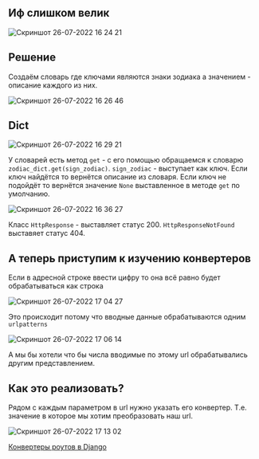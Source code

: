 ## Иф слишком велик


![Скриншот 26-07-2022 16 24 21](https://user-images.githubusercontent.com/84935915/181016741-d66503d2-d49a-4585-bc04-deb0a777a06e.png)

## Решение
Создаём словарь где ключами являются знаки зодиака а значением - описание каждого из них.

![Скриншот 26-07-2022 16 26 46](https://user-images.githubusercontent.com/84935915/181017206-839112d9-7265-4e99-b7f7-6bb96ff60949.png)
## Dict
![Скриншот 26-07-2022 16 29 21](https://user-images.githubusercontent.com/84935915/181017861-5c29fedd-61f2-4745-936e-00724dbc292e.png)

У словарей есть метод `get` - с его помощью обращаемся к словарю `zodiac_dict.get(sign_zodiac)`. `sign_zodiac` -  выступает как ключ.
Если ключ найдётся то вернётся описание из словаря. Если ключ не подойдёт то вернётся значение `None` выставленное в методе `get` по умолчанию.

![Скриншот 26-07-2022 16 36 27](https://user-images.githubusercontent.com/84935915/181019377-3a73bd00-69a3-4596-aa9a-48e1bf455d69.png)

Класс `HttpResponse` - выставляет статус 200. `HttpResponseNotFound` выставяет статус 404.

## А теперь приступим к изучению конвертеров
Если в адресной строке ввести цифру то она всё равно будет обрабатываться как строка

![Скриншот 26-07-2022 17 04 27](https://user-images.githubusercontent.com/84935915/181025571-64f65e59-09a4-4425-aa93-7e9b8c3af9a0.png)

Это происходит потому что вводные данные обрабатываются одним `urlpatterns`

![Скриншот 26-07-2022 17 06 14](https://user-images.githubusercontent.com/84935915/181026253-feedc1e1-175e-41f0-8790-2feebdb5593c.png)

А мы бы хотели что бы числа вводимые по этому url обрабатывались другим представлением.

## Как это реализовать?
Рядом с каждым параметром в url нужно указать его конвертер. Т.е. значение в которое мы хотим преобразовать наш url.

![Скриншот 26-07-2022 17 13 02](https://user-images.githubusercontent.com/84935915/181027454-eb9abc10-9b9c-4f07-8c32-b04ed9f571b5.png)



[Конвертеры роутов в Django](https://www.youtube.com/watch?v=2Iep2qvHP88&list=PLQAt0m1f9OHvGM7Y7jAQP8TKbBd3up4K2&index=14)
